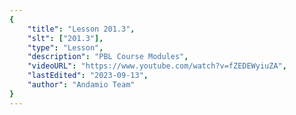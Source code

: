 ```yaml
---
{
    "title": "Lesson 201.3",
    "slt": ["201.3"],
    "type": "Lesson",
    "description": "PBL Course Modules",
    "videoURL": "https://www.youtube.com/watch?v=fZEDEWyiuZA",
    "lastEdited": "2023-09-13",
    "author": "Andamio Team"
}
---
```

